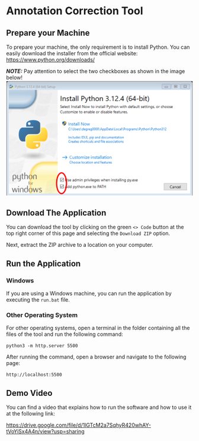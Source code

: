 # Annotation Correction Tool

## Prepare your Machine
To prepare your machine, the only requirement is to install Python. You can easily download the installer from the official website: https://www.python.org/downloads/

**_NOTE:_** Pay attention to select the two checkboxes as shown in the image below!![alt text](assets/python_install.png)


## Download The Application
You can download the tool by clicking on the green `<> Code` button at the top right corner of this page and selecting the `Download ZIP` option.

Next, extract the ZIP archive to a location on your computer.

## Run the Application

### Windows
If you are using a Windows machine, you can run the application by executing the `run.bat` file.

### Other Operating System
For other operating systems, open a terminal in the folder containing all the files of the tool and run the following command:
```terminal
python3 -m http.server 5500
```

After running the command, open a browser and navigate to the following page:

```
http://localhost:5500
```

## Demo Video
You can find a video that explains how to run the software and how to use it at the following link:

 https://drive.google.com/file/d/1lGTcM2a7SqhyR420whAY-tVoYiSx4A4n/view?usp=sharing
